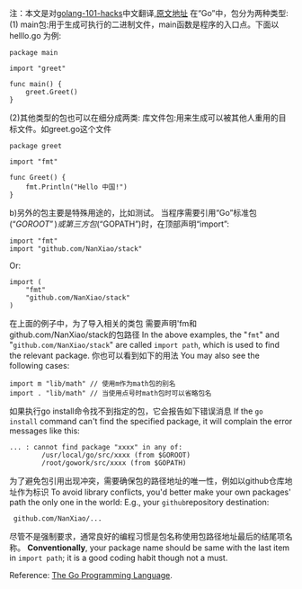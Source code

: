 注：本文是对[golang-101-hacks](https://nanxiao.gitbooks.io/golang-101-hacks/)中文翻译,[原文地址]([https://nanxiao.gitbooks.io/golang-101-hacks/content/posts/package.html](https://nanxiao.gitbooks.io/golang-101-hacks/content/posts/package.html)
)
在“Go”中，包分为两种类型:
(1) main包:用于生成可执行的二进制文件，main函数是程序的入口点。下面以helllo.go 为例:

```
package main

import "greet"

func main() {
	greet.Greet()
}

```
(2)其他类型的包也可以在细分成两类:
库文件包:用来生成可以被其他人重用的目标文件。如greet.go这个文件

```
package greet

import "fmt"

func Greet() {
	fmt.Println("Hello 中国!")
}

```

b)另外的包主要是特殊用途的，比如测试。
当程序需要引用“Go”标准包(“$GOROOT”)或第三方包(“$GOPATH”)时，在顶部声明“import”:

```
import "fmt"
import "github.com/NanXiao/stack" 

```

Or:

```
import (
	"fmt"
	"github.com/NanXiao/stack"
)

```
在上面的例子中，为了导入相关的类包 需要声明'fm和github.com/NanXiao/stack的包路径
In the above examples, the "`fmt`" and "`github.com/NanXiao/stack`" are called `import path`, which is used to find the relevant package.
你也可以看到如下的用法
You may also see the following cases:

```
import m "lib/math" // 使用m作为math包的别名
import . "lib/math" // 当使用点号时math包时可以省略包名
```
如果执行go install命令找不到指定的包，它会报告如下错误消息
If the `go install` command can't find the specified package, it will complain the error messages like this:

```
... : cannot find package "xxxx" in any of:
        /usr/local/go/src/xxxx (from $GOROOT)
        /root/gowork/src/xxxx (from $GOPATH)

```
为了避免包引用出现冲突，需要确保包的路径地址的唯一性，例如以github仓库地址作为标识
To avoid library conflicts, you'd better make your own packages' path the only one in the world: E.g., your `github`repository destination:

```
 github.com/NanXiao/...

```
尽管不是强制要求，通常良好的编程习惯是包名称使用包路径地址最后的结尾项名称。
**Conventionally**, your package name should be same with the last item in `import path`; it is a good coding habit though not a must.

Reference:
[The Go Programming Language](http://www.gopl.io/).
